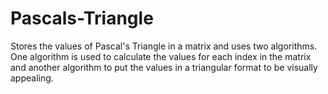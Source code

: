 # Pascals-Triangle
Stores the values of Pascal's Triangle in a matrix and uses two algorithms. One algorithm is used to calculate the values for each index in the matrix and another algorithm to put the values in a triangular format to be visually appealing.
